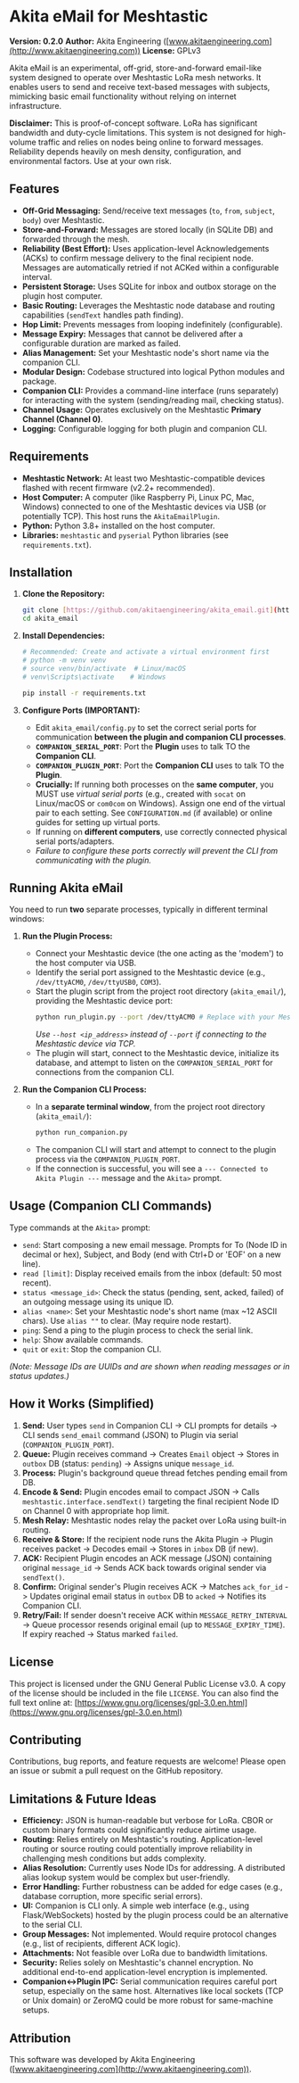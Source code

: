 # Akita eMail for Meshtastic

**Version: 0.2.0**
**Author:** Akita Engineering ([www.akitaengineering.com](http://www.akitaengineering.com))
**License:** GPLv3

Akita eMail is an experimental, off-grid, store-and-forward email-like system designed to operate over Meshtastic LoRa mesh networks. It enables users to send and receive text-based messages with subjects, mimicking basic email functionality without relying on internet infrastructure.

**Disclaimer:** This is proof-of-concept software. LoRa has significant bandwidth and duty-cycle limitations. This system is not designed for high-volume traffic and relies on nodes being online to forward messages. Reliability depends heavily on mesh density, configuration, and environmental factors. Use at your own risk.

## Features

* **Off-Grid Messaging:** Send/receive text messages (`to`, `from`, `subject`, `body`) over Meshtastic.
* **Store-and-Forward:** Messages are stored locally (in SQLite DB) and forwarded through the mesh.
* **Reliability (Best Effort):** Uses application-level Acknowledgements (ACKs) to confirm message delivery to the final recipient node. Messages are automatically retried if not ACKed within a configurable interval.
* **Persistent Storage:** Uses SQLite for inbox and outbox storage on the plugin host computer.
* **Basic Routing:** Leverages the Meshtastic node database and routing capabilities (`sendText` handles path finding).
* **Hop Limit:** Prevents messages from looping indefinitely (configurable).
* **Message Expiry:** Messages that cannot be delivered after a configurable duration are marked as failed.
* **Alias Management:** Set your Meshtastic node's short name via the companion CLI.
* **Modular Design:** Codebase structured into logical Python modules and package.
* **Companion CLI:** Provides a command-line interface (runs separately) for interacting with the system (sending/reading mail, checking status).
* **Channel Usage:** Operates exclusively on the Meshtastic **Primary Channel (Channel 0)**.
* **Logging:** Configurable logging for both plugin and companion CLI.

## Requirements

* **Meshtastic Network:** At least two Meshtastic-compatible devices flashed with recent firmware (v2.2+ recommended).
* **Host Computer:** A computer (like Raspberry Pi, Linux PC, Mac, Windows) connected to one of the Meshtastic devices via USB (or potentially TCP). This host runs the `AkitaEmailPlugin`.
* **Python:** Python 3.8+ installed on the host computer.
* **Libraries:** `meshtastic` and `pyserial` Python libraries (see `requirements.txt`).

## Installation

1.  **Clone the Repository:**
    ```bash
    git clone [https://github.com/akitaengineering/akita_email.git](https://github.com/akitaengineering/akita_email.git) 
    cd akita_email
    ```

2.  **Install Dependencies:**
    ```bash
    # Recommended: Create and activate a virtual environment first
    # python -m venv venv
    # source venv/bin/activate  # Linux/macOS
    # venv\Scripts\activate    # Windows

    pip install -r requirements.txt
    ```

3.  **Configure Ports (IMPORTANT):**
    * Edit `akita_email/config.py` to set the correct serial ports for communication **between the plugin and companion CLI processes**.
    * **`COMPANION_SERIAL_PORT`**: Port the **Plugin** uses to talk TO the **Companion CLI**.
    * **`COMPANION_PLUGIN_PORT`**: Port the **Companion CLI** uses to talk TO the **Plugin**.
    * **Crucially:** If running both processes on the **same computer**, you MUST use *virtual serial ports* (e.g., created with `socat` on Linux/macOS or `com0com` on Windows). Assign one end of the virtual pair to each setting. See `CONFIGURATION.md` (if available) or online guides for setting up virtual ports.
    * If running on **different computers**, use correctly connected physical serial ports/adapters.
    * *Failure to configure these ports correctly will prevent the CLI from communicating with the plugin.*

## Running Akita eMail

You need to run **two** separate processes, typically in different terminal windows:

1.  **Run the Plugin Process:**
    * Connect your Meshtastic device (the one acting as the 'modem') to the host computer via USB.
    * Identify the serial port assigned to the Meshtastic device (e.g., `/dev/ttyACM0`, `/dev/ttyUSB0`, `COM3`).
    * Start the plugin script from the project root directory (`akita_email/`), providing the Meshtastic device port:
        ```bash
        python run_plugin.py --port /dev/ttyACM0 # Replace with your Meshtastic device port
        ```
        *Use `--host <ip_address>` instead of `--port` if connecting to the Meshtastic device via TCP.*
    * The plugin will start, connect to the Meshtastic device, initialize its database, and attempt to listen on the `COMPANION_SERIAL_PORT` for connections from the companion CLI.

2.  **Run the Companion CLI Process:**
    * In a **separate terminal window**, from the project root directory (`akita_email/`):
        ```bash
        python run_companion.py
        ```
    * The companion CLI will start and attempt to connect to the plugin process via the `COMPANION_PLUGIN_PORT`.
    * If the connection is successful, you will see a `--- Connected to Akita Plugin ---` message and the `Akita>` prompt.

## Usage (Companion CLI Commands)

Type commands at the `Akita>` prompt:

* `send`: Start composing a new email message. Prompts for To (Node ID in decimal or hex), Subject, and Body (end with Ctrl+D or 'EOF' on a new line).
* `read [limit]`: Display received emails from the inbox (default: 50 most recent).
* `status <message_id>`: Check the status (pending, sent, acked, failed) of an outgoing message using its unique ID.
* `alias <name>`: Set your Meshtastic node's short name (max ~12 ASCII chars). Use `alias ""` to clear. (May require node restart).
* `ping`: Send a ping to the plugin process to check the serial link.
* `help`: Show available commands.
* `quit` or `exit`: Stop the companion CLI.

*(Note: Message IDs are UUIDs and are shown when reading messages or in status updates.)*

## How it Works (Simplified)

1.  **Send:** User types `send` in Companion CLI -> CLI prompts for details -> CLI sends `send_email` command (JSON) to Plugin via serial (`COMPANION_PLUGIN_PORT`).
2.  **Queue:** Plugin receives command -> Creates `Email` object -> Stores in `outbox` DB (status: `pending`) -> Assigns unique `message_id`.
3.  **Process:** Plugin's background queue thread fetches pending email from DB.
4.  **Encode & Send:** Plugin encodes email to compact JSON -> Calls `meshtastic.interface.sendText()` targeting the final recipient Node ID on Channel 0 with appropriate hop limit.
5.  **Mesh Relay:** Meshtastic nodes relay the packet over LoRa using built-in routing.
6.  **Receive & Store:** If the recipient node runs the Akita Plugin -> Plugin receives packet -> Decodes email -> Stores in `inbox` DB (if new).
7.  **ACK:** Recipient Plugin encodes an ACK message (JSON) containing original `message_id` -> Sends ACK back towards original sender via `sendText()`.
8.  **Confirm:** Original sender's Plugin receives ACK -> Matches `ack_for_id` -> Updates original email status in `outbox` DB to `acked` -> Notifies its Companion CLI.
9.  **Retry/Fail:** If sender doesn't receive ACK within `MESSAGE_RETRY_INTERVAL` -> Queue processor resends original email (up to `MESSAGE_EXPIRY_TIME`). If expiry reached -> Status marked `failed`.

## License

This project is licensed under the GNU General Public License v3.0. A copy of the license should be included in the file `LICENSE`. You can also find the full text online at:
[https://www.gnu.org/licenses/gpl-3.0.en.html](https://www.gnu.org/licenses/gpl-3.0.en.html)

## Contributing

Contributions, bug reports, and feature requests are welcome! Please open an issue or submit a pull request on the GitHub repository.

## Limitations & Future Ideas

* **Efficiency:** JSON is human-readable but verbose for LoRa. CBOR or custom binary formats could significantly reduce airtime usage.
* **Routing:** Relies entirely on Meshtastic's routing. Application-level routing or source routing could potentially improve reliability in challenging mesh conditions but adds complexity.
* **Alias Resolution:** Currently uses Node IDs for addressing. A distributed alias lookup system would be complex but user-friendly.
* **Error Handling:** Further robustness can be added for edge cases (e.g., database corruption, more specific serial errors).
* **UI:** Companion is CLI only. A simple web interface (e.g., using Flask/WebSockets) hosted by the plugin process could be an alternative to the serial CLI.
* **Group Messages:** Not implemented. Would require protocol changes (e.g., list of recipients, different ACK logic).
* **Attachments:** Not feasible over LoRa due to bandwidth limitations.
* **Security:** Relies solely on Meshtastic's channel encryption. No additional end-to-end application-level encryption is implemented.
* **Companion<->Plugin IPC:** Serial communication requires careful port setup, especially on the same host. Alternatives like local sockets (TCP or Unix domain) or ZeroMQ could be more robust for same-machine setups.

## Attribution

This software was developed by Akita Engineering ([www.akitaengineering.com](http://www.akitaengineering.com)).
